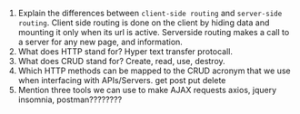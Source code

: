 1.  Explain the differences between `client-side routing` and `server-side routing`.
  Client side routing is done on the client by hiding data and mounting it only when its url is active.
  Serverside routing makes a call to a server for any new page, and information.
1.  What does HTTP stand for?
Hyper text transfer protocall.
1.  What does CRUD stand for?
Create, read, use, destroy.
1.  Which HTTP methods can be mapped to the CRUD acronym that we use when interfacing with APIs/Servers.
get post put delete
1.  Mention three tools we can use to make AJAX requests
axios, jquery insomnia, postman????????
